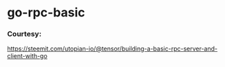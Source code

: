 # go-rpc-basic

### Courtesy:
https://steemit.com/utopian-io/@tensor/building-a-basic-rpc-server-and-client-with-go
